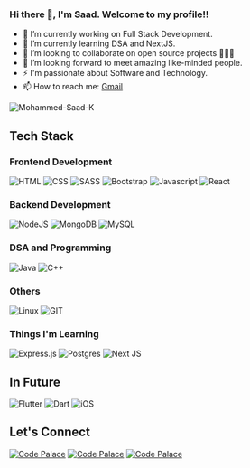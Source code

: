 ### Hi there 👋, I'm Saad. Welcome to my profile!!

<!--
**Mohammed-Saad-K/Mohammed-Saad-K** is a ✨ _special_ ✨ repository because its `README.md` (this file) appears on your GitHub profile.

Here are some ideas to get you started:-->

- 🔭 I’m currently working on Full Stack Development.
- 🌱 I’m currently learning DSA and NextJS. 
- 👯 I’m looking to collaborate on open source projects 🧑🏻‍💻
- 🤔 I’m looking forward to meet amazing like-minded people.
- ⚡ I'm passionate about Software and Technology.
- 📫 How to reach me: <a href="mailto:mohammedsaadk1252@gmail.com">Gmail</a>
<p align="left"> <img src = "https://komarev.com/ghpvc/?username=Mohammed-Saad-K&color=green&style=flat-square" alt="Mohammed-Saad-K" /> </p>


## Tech Stack

### Frontend Development
![HTML](https://img.shields.io/badge/html5-%3776AB.svg?style=for-the-badge&logo=html5&logoColor=white&color=E34F26)
![CSS](https://img.shields.io/badge/css3-%1572B6.svg?style=for-the-badge&logo=css3&logoColor=white&color=1572B6)
![SASS](https://img.shields.io/badge/SASS-hotpink.svg?style=for-the-badge&logo=SASS&logoColor=white)
![Bootstrap](https://img.shields.io/badge/bootstrap-%23563D7C.svg?style=for-the-badge&logo=bootstrap&logoColor=white)
![Javascript](https://img.shields.io/badge/javscript-%F7DF1E.svg?style=for-the-badge&logo=javascript&logoColor=black&color=F7DF1E)
![React](https://img.shields.io/badge/react-%2320232a.svg?style=for-the-badge&logo=react&logoColor=%2361DAFB)


### Backend Development
![NodeJS](https://img.shields.io/badge/node.js-6DA55F?style=for-the-badge&logo=node.js&logoColor=white)
![MongoDB](https://img.shields.io/badge/MongoDB-%234ea94b.svg?style=for-the-badge&logo=mongodb&logoColor=white)
![MySQL](https://img.shields.io/badge/mysql-%4479A1.svg?style=for-the-badge&logo=mysql&logoColor=white&color=4479A1)
<!-- ![Firebase](https://img.shields.io/badge/Firebase-039BE5?style=for-the-badge&logo=Firebase&logoColor=white) -->

### DSA and Programming
![Java](https://img.shields.io/badge/java-%23ED8B00.svg?style=for-the-badge&logo=openjdk&logoColor=white)
![C++](https://img.shields.io/badge/C%2B%2B-00599C?style=for-the-badge&logo=c%2B%2B&logoColor=white)

### Others
![Linux](https://img.shields.io/badge/Linux-FCC624?style=for-the-badge&logo=linux&logoColor=black)
![GIT](https://img.shields.io/badge/git-%3776AB.svg?style=for-the-badge&logo=git&logoColor=white&color=F05032)

### Things I'm Learning
![Express.js](https://img.shields.io/badge/express.js-%23404d59.svg?style=for-the-badge&logo=express&logoColor=%2361DAFB)
![Postgres](https://img.shields.io/badge/postgres-%23316192.svg?style=for-the-badge&logo=postgresql&logoColor=white)
![Next JS](https://img.shields.io/badge/Next-black?style=for-the-badge&logo=next.js&logoColor=white)

## In Future
![Flutter](https://img.shields.io/badge/Flutter-%2302569B.svg?style=for-the-badge&logo=Flutter&logoColor=white)
![Dart](https://img.shields.io/badge/dart-%230175C2.svg?style=for-the-badge&logo=dart&logoColor=white)
![iOS](https://img.shields.io/badge/iOS-000000?style=for-the-badge&logo=ios&logoColor=white)

<!--## Stats
[![GitHub Streak](https://streak-stats.demolab.com?user=Mohammed-Saad-K&theme=github-dark-dimmed&hide_border=true)](https://git.io/streak-stats)-->

<!--
<br />
<a href = "https://github.com/Mohammed-Saad-K"> <img align = "center" src = "https://github-readme-stats.vercel.app/api/top-langs/?username=Mohammed-Saad-K&layout=compact&theme=buefy&hide_border=true" /> </a> -->

##  Let's Connect
[![Code Palace](https://img.shields.io/badge/LinkedIn-0077B5?style=for-the-badge&logo=linkedin&logoColor=white)](https://www.linkedin.com/in/mohammed-saad-k-622595220/)
[![Code Palace](https://img.shields.io/badge/Twitter-1DA1F2?style=for-the-badge&logo=twitter&logoColor=white)](https://twitter.com/SaadCoder)
[![Code Palace](https://img.shields.io/badge/Gmail-BB001B?style=for-the-badge&logo=gmail&logoColor=white)](mailto:mohammedsaadk120502@gmail.com)
